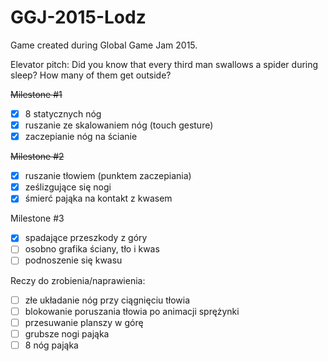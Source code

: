 # GGJ-2015-Lodz
Game created during Global Game Jam 2015.

Elevator pitch:
Did you know that every third man swallows a spider during sleep? How many of them get outside?

~~Milestone #1~~
- [x] 8 statycznych nóg
- [x] ruszanie ze skalowaniem nóg (touch gesture)
- [x] zaczepianie nóg na ścianie

~~Milestone #2~~
- [x] ruszanie tłowiem (punktem zaczepiania)
- [x] ześlizgujące się nogi
- [x] śmierć pająka na kontakt z kwasem

Milestone #3
- [x] spadające przeszkody z góry
- [ ] osobno grafika ściany, tło i kwas
- [ ] podnoszenie się kwasu

Reczy do zrobienia/naprawienia:
- [ ] złe układanie nóg przy ciągnięciu tłowia
- [ ] blokowanie poruszania tłowia po animacji sprężynki
- [ ] przesuwanie planszy w górę
- [ ] grubsze nogi pająka
- [ ] 8 nóg pająka
